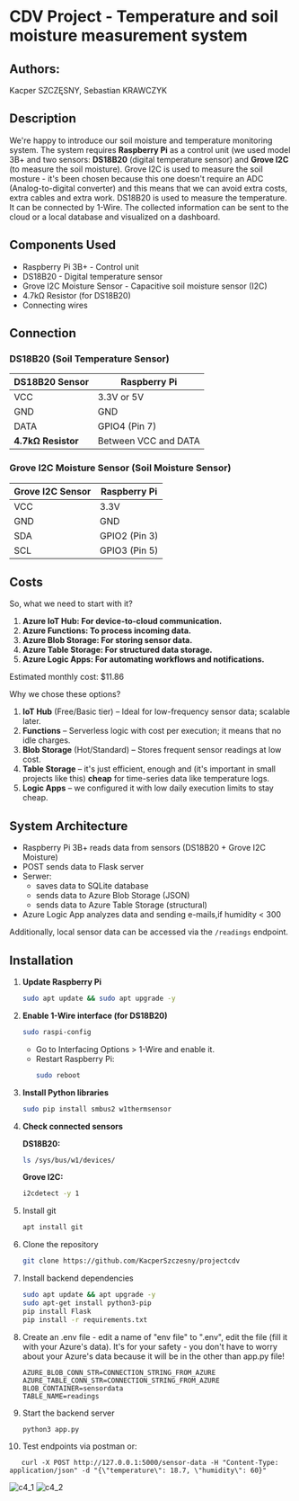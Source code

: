 # CDV Project - Temperature and soil moisture measurement system
## Authors: 
Kacper SZCZĘSNY, 
Sebastian KRAWCZYK
<br/>

## Description

We're happy to introduce our soil moisture and temperature monitoring system. The system requires **Raspberry Pi** as a control unit (we used model 3B+ and two sensors: **DS18B20** (digital temperature sensor) and **Grove I2C** (to measure the soil moisture). Grove I2C is used to measure the soil mosture - it's been chosen because this one doesn't require an ADC (Analog-to-digital converter) and this means that we can avoid extra costs, extra cables and extra work. DS18B20 is used to measure the temperature. It can be connected by 1-Wire. The collected information can be sent to the cloud or a local database and visualized on a dashboard.

## Components Used

* Raspberry Pi 3B+ - Control unit
* DS18B20 - Digital temperature sensor
* Grove I2C Moisture Sensor - Capacitive soil moisture sensor (I2C)
* 4.7kΩ Resistor (for DS18B20)
* Connecting wires


## Connection


### DS18B20 (Soil Temperature Sensor)

| DS18B20 Sensor  | Raspberry Pi |
|-----------------|--------------|
| VCC             | 3.3V or 5V   |
| GND             | GND          |
| DATA            | GPIO4 (Pin 7)|
| **4.7kΩ Resistor** | Between VCC and DATA |

### Grove I2C Moisture Sensor (Soil Moisture Sensor)

| Grove I2C Sensor | Raspberry Pi |
|------------------|--------------|
| VCC              | 3.3V         |
| GND              | GND          |
| SDA              | GPIO2 (Pin 3)|
| SCL              | GPIO3 (Pin 5)|

## Costs

So, what we need to start with it?

1. **Azure IoT Hub: For device-to-cloud communication.**
2. **Azure Functions: To process incoming data.**
3. **Azure Blob Storage: For storing sensor data.**
4. **Azure Table Storage: For structured data storage.**
5. **Azure Logic Apps: For automating workflows and notifications.​**

Estimated monthly cost: $11.86

Why we chose these options?

1. **IoT Hub** (Free/Basic tier) – Ideal for low-frequency sensor data; scalable later.
2. **Functions** – Serverless logic with cost per execution; it means that no idle charges.
3. **Blob Storage** (Hot/Standard) – Stores frequent sensor readings at low cost.
4. **Table Storage** – it's just efficient, enough and (it's important in small projects like this) **cheap** for time-series data like temperature logs.
5. **Logic Apps** – we configured it with low daily execution limits to stay cheap.

## System Architecture

* Raspberry Pi 3B+ reads data from sensors (DS18B20 + Grove I2C Moisture)
* POST sends data to Flask server
* Serwer:
  - saves data to SQLite database
  - sends data to Azure Blob Storage (JSON)
  - sends data to Azure Table Storage (structural)
* Azure Logic App analyzes data and sending e-mails,if humidity < 300

Additionally, local sensor data can be accessed via the `/readings` endpoint.


## Installation

1. **Update Raspberry Pi**
   ```sh
   sudo apt update && sudo apt upgrade -y
   ```

2. **Enable 1-Wire interface (for DS18B20)**
   ```sh
   sudo raspi-config
   ```
   * Go to Interfacing Options > 1-Wire and enable it.
   * Restart Raspberry Pi:
      ```sh
      sudo reboot
      ```
3. **Install Python libraries**
    ```sh
   sudo pip install smbus2 w1thermsensor
    ```

4. **Check connected sensors**

    **DS18B20:**
      ```sh
      ls /sys/bus/w1/devices/
      ```
      **Grove I2C:**
      ```sh
      i2cdetect -y 1
      ```

5. Install git
      ```sh
      apt install git 
      ```

6. Clone the repository
      ```sh
      git clone https://github.com/KacperSzczesny/projectcdv
      ```
7. Install backend dependencies
      ```sh
      sudo apt update && apt upgrade -y
      sudo apt-get install python3-pip
      pip install Flask
      pip install -r requirements.txt
      ```
8. Create an .env file - edit a name of "env file" to ".env", edit the file (fill it with your Azure's data). 
   It's for your safety - you don't have to worry about your Azure's data because it will be in the other than app.py file!
      ```
      AZURE_BLOB_CONN_STR=CONNECTION_STRING_FROM_AZURE
      AZURE_TABLE_CONN_STR=CONNECTION_STRING_FROM_AZURE
      BLOB_CONTAINER=sensordata
      TABLE_NAME=readings
      ```


9. Start the backend server
      ```sh
      python3 app.py
      ```
10. Test endpoints via postman or:
   ```
      curl -X POST http://127.0.0.1:5000/sensor-data -H "Content-Type: application/json" -d "{\"temperature\": 18.7, \"humidity\": 60}"
   ```

![c4_1](https://github.com/user-attachments/assets/763734ff-d317-41a0-8303-a97b3f52e80f)
![c4_2](https://github.com/user-attachments/assets/c0757764-b14f-45c9-9a4c-ce4e009beb91)
